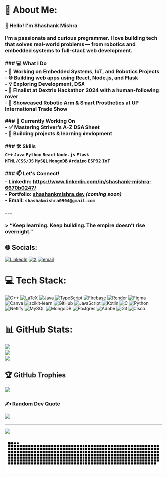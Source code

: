 # 💫 About Me:
### 👋 Hello! I'm Shashank Mishra<br><br>I'm a passionate and curious programmer. I love building tech that solves real-world problems — from robotics and embedded systems to full-stack web development.<br><br>### 💻 What I Do<br>- 🔧 Working on Embedded Systems, IoT, and Robotics Projects  <br>- 🌐 Building web apps using React, Node.js, and Flask  <br>- 💡 Exploring Development, DSA <br>- 🤖 Finalist at **Dextrix Hackathon 2024** with a human-following rover  <br>- 🦾 Showcased **Robotic Arm** & **Smart Prosthetics** at UP International Trade Show  <br><br>### 🚀 Currently Working On<br>- ✅ Mastering Striver’s A-Z DSA Sheet  <br>- 📘 Building  projects & learning devlopment <br><br>### 🛠️ Skills<br>`C++` `Java` `Python` `React` `Node.js` `Flask`  <br>`HTML/CSS/JS` `MySQL` `MongoDB` `Arduino` `ESP32` `IoT`  <br><br>### 📫 Let's Connect!<br>- LinkedIn: https://www.linkedin.com/in/shashank-mishra-6670b0247/<br>- Portfolio: [shashankmishra.dev](#) *(coming soon)*  <br>- Email: `shashakmishra0904@gmail.com`<br><br>---<br><br>> “Keep learning. Keep building. The empire doesn’t rise overnight.”<br>


## 🌐 Socials:
[![LinkedIn](https://img.shields.io/badge/LinkedIn-%230077B5.svg?logo=linkedin&logoColor=white)](https://linkedin.com/in/https://www.linkedin.com/in/shashank-mishra-6670b0247/) [![X](https://img.shields.io/badge/X-black.svg?logo=X&logoColor=white)](https://x.com/@mishra_mi71790) [![email](https://img.shields.io/badge/Email-D14836?logo=gmail&logoColor=white)](mailto:shashankmishra0904@gmail.com) 

# 💻 Tech Stack:
![C++](https://img.shields.io/badge/c++-%2300599C.svg?style=plastic&logo=c%2B%2B&logoColor=white) ![LaTeX](https://img.shields.io/badge/latex-%23008080.svg?style=plastic&logo=latex&logoColor=white) ![Java](https://img.shields.io/badge/java-%23ED8B00.svg?style=plastic&logo=openjdk&logoColor=white) ![TypeScript](https://img.shields.io/badge/typescript-%23007ACC.svg?style=plastic&logo=typescript&logoColor=white) ![Firebase](https://img.shields.io/badge/firebase-%23039BE5.svg?style=plastic&logo=firebase) ![Render](https://img.shields.io/badge/Render-%46E3B7.svg?style=plastic&logo=render&logoColor=white) ![Figma](https://img.shields.io/badge/figma-%23F24E1E.svg?style=plastic&logo=figma&logoColor=white) ![Canva](https://img.shields.io/badge/Canva-%2300C4CC.svg?style=plastic&logo=Canva&logoColor=white) ![scikit-learn](https://img.shields.io/badge/scikit--learn-%23F7931E.svg?style=plastic&logo=scikit-learn&logoColor=white) ![GitHub](https://img.shields.io/badge/github-%23121011.svg?style=plastic&logo=github&logoColor=white) ![JavaScript](https://img.shields.io/badge/javascript-%23323330.svg?style=plastic&logo=javascript&logoColor=%23F7DF1E) ![Kotlin](https://img.shields.io/badge/kotlin-%237F52FF.svg?style=plastic&logo=kotlin&logoColor=white) ![C](https://img.shields.io/badge/c-%2300599C.svg?style=plastic&logo=c&logoColor=white) ![Python](https://img.shields.io/badge/python-3670A0?style=plastic&logo=python&logoColor=ffdd54) ![Netlify](https://img.shields.io/badge/netlify-%23000000.svg?style=plastic&logo=netlify&logoColor=#00C7B7) ![MySQL](https://img.shields.io/badge/mysql-4479A1.svg?style=plastic&logo=mysql&logoColor=white) ![MongoDB](https://img.shields.io/badge/MongoDB-%234ea94b.svg?style=plastic&logo=mongodb&logoColor=white) ![Postgres](https://img.shields.io/badge/postgres-%23316192.svg?style=plastic&logo=postgresql&logoColor=white) ![Adobe](https://img.shields.io/badge/adobe-%23FF0000.svg?style=plastic&logo=adobe&logoColor=white) ![Git](https://img.shields.io/badge/git-%23F05033.svg?style=plastic&logo=git&logoColor=white) ![Cisco](https://img.shields.io/badge/cisco-%23049fd9.svg?style=plastic&logo=cisco&logoColor=black)
# 📊 GitHub Stats:
![](https://github-readme-stats.vercel.app/api?username=shashank09mishra&theme=transparent&hide_border=true&include_all_commits=false&count_private=false)<br/>
![](https://nirzak-streak-stats.vercel.app/?user=shashank09mishra&theme=transparent&hide_border=true)<br/>
![](https://github-readme-stats.vercel.app/api/top-langs/?username=shashank09mishra&theme=transparent&hide_border=true&include_all_commits=false&count_private=false&layout=compact)

## 🏆 GitHub Trophies
![](https://github-profile-trophy.vercel.app/?username=shashank09mishra&theme=transparent&no-frame=true&no-bg=false&margin-w=4)

### ✍️ Random Dev Quote
![](https://quotes-github-readme.vercel.app/api?type=horizontal&theme=radical)

---
[![](https://visitcount.itsvg.in/api?id=shashank09mishra&icon=0&color=0)](https://visitcount.itsvg.in)
<div align="center">
  
![snake gif](https://github.com/shashank09mishra/shashank09mishra/blob/output/github-snake-dark.svg)
</div>

<!-- Proudly created with GPRM ( https://gprm.itsvg.in ) -->
